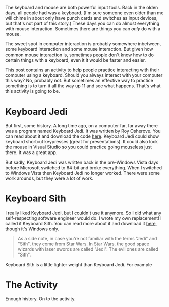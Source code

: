 The keyboard and mouse are both powerful input tools.
Back in the olden days, all people had was a keyboard.
(I'm sure someone even older than me will chime in about only have punch cards and switches as input devices, but that's not part of this story.)
These days you can do almost everything with mouse interaction.
Sometimes there are things you can _only_ do with a mouse.

The sweet spot in computer interaction is probably somewhere inbetween, some keyboard interaction and some mouse interaction.
But given how common mouse interaction is, sometimes people don't know how to do certain things with a keyboard, even it it would be faster and easier.

This post contains an activity to help people practice interacting with their computer using a keyboard.
Should you always interact with your computer this way?
No, probably not.
But sometimes an effective way to practice something is to turn it all the way up 11 and see what happens.
That's what this activity is going to be.

# Keyboard Jedi

But first, some history.
A long time ago, on a computer far, far away there was a program named Keyboard Jedi.
It was written by Roy Osherove.
You can read about it and download the code [here](https://osherove.com/blog/2007/6/3/train-to-be-a-keyboard-master-with-keyboard-jedi.html).
Keyboard Jedi could show keyboard shortcut keypresses (great for presentations).
It could also lock the mouse in Visual Studio so you could practice going mouseless just there.
It was a great app.

But sadly, Keyboard Jedi was written back in the pre-Windows Vista days before Microsoft switched to 64-bit and broke everything.
When I switched to Windows Vista then Keyboard Jedi no longer worked.
There were some work arounds, but they were a lot of work.

# Keyboard Sith

I really liked Keyboard Jedi, but I couldn't use it anymore.
So I did what any self-respecting software engineer would do.
I wrote my own replacement!
I called it Keyboard Sith.
You can read more about it and download it [here](becoming-a-keyboard-sith), though it's Windows only.

> As a side note, in case you're not familiar with the terms "Jedi" and "Sith", they come from Star Wars. In Star Wars, the good space wizards with laser swords are called "Jedi". The evil ones are called "Sith".

Keyboard Sith is a little lighter weight than Keyboard Jedi.
For example

# The Activity

Enough history.
On to the activity.

